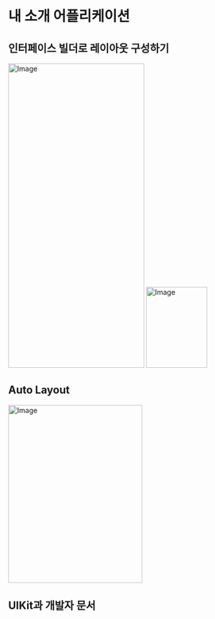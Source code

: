 # 내 소개 어플리케이션

## 인터페이스 빌더로 레이아웃 구성하기
<img width="274" height="613" alt="Image" src="https://github.com/user-attachments/assets/dc3f809d-d4c1-4405-9504-87a1e59d65bd" />

<img width="123" height="163" alt="Image" src="https://github.com/user-attachments/assets/ee424f3a-4f1c-4757-ad60-f8d4fdf48c43" />

## Auto Layout
<img width="270" height="358" alt="Image" src="https://github.com/user-attachments/assets/3b60a668-bcf4-4ba5-be09-1402ff1d5d5f" />

## UIKit과 개발자 문서
